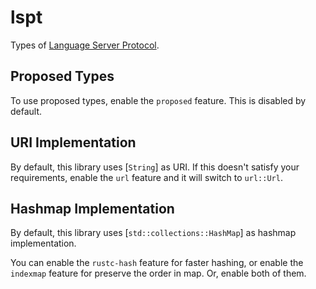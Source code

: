 # lspt

Types of [Language Server Protocol](https://microsoft.github.io/language-server-protocol/).

## Proposed Types

To use proposed types, enable the `proposed` feature. This is disabled by default.

## URI Implementation

By default, this library uses [`String`] as URI.
If this doesn't satisfy your requirements,
enable the `url` feature and it will switch to `url::Url`.

## Hashmap Implementation

By default, this library uses [`std::collections::HashMap`] as hashmap implementation.

You can enable the `rustc-hash` feature for faster hashing,
or enable the `indexmap` feature for preserve the order in map.
Or, enable both of them.
